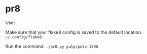 pr8
===
Use:

Make sure that your flake8 config is saved to the default location. `~/.config/flake8`

Run the command:
`./pr8.py pulp/pulp 1390`
